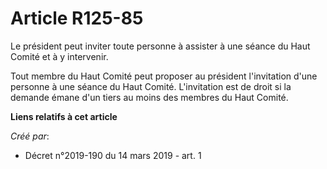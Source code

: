 # Article R125-85

Le président peut inviter toute personne à assister à une séance du Haut Comité et à y intervenir.

Tout membre du Haut Comité peut proposer au président l'invitation d'une personne à une séance du Haut Comité. L'invitation
est de droit si la demande émane d'un tiers au moins des membres du Haut Comité.

**Liens relatifs à cet article**

_Créé par_:

  - Décret n°2019-190 du 14 mars 2019 - art. 1
